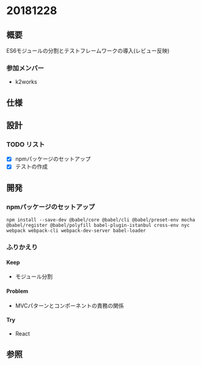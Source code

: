 # 20181228

## 概要

ES6モジュールの分割とテストフレームワークの導入(レビュー反映)

### 参加メンバー

- k2works

## 仕様

## 設計

### TODO リスト

- [x] npmパッケージのセットアップ
- [x] テストの作成

## 開発

### npmパッケージのセットアップ

```
npm install --save-dev @babel/core @babel/cli @babel/preset-env mocha @babel/register @babel/polyfill babel-plugin-istanbul cross-env nyc webpack webpack-cli webpack-dev-server babel-loader 
```

### ふりかえり

#### Keep

- モジュール分割

#### Problem

- MVCパターンとコンポーネントの責務の関係

#### Try

- React

## 参照
